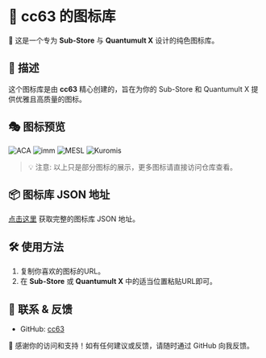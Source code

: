 # 🎨 cc63 的图标库

🌟 这是一个专为 **Sub-Store** 与 **Quantumult X** 设计的纯色图标库。

## 🚀 描述
这个图标库是由 **cc63** 精心创建的，旨在为你的 Sub-Store 和 Quantumult X 提供优雅且高质量的图标。

## 🎭 图标预览

![ACA](https://raw.githubusercontent.com/cc63/ICON/main/icons/Nexitally.png) ![imm](https://raw.githubusercontent.com/cc63/ICON/main/icons/imm.png) ![MESL](https://raw.githubusercontent.com/cc63/ICON/main/icons/MESL.png) ![Kuromis](https://raw.githubusercontent.com/cc63/ICON/main/icons/Kuromis.png)

> 💡 注意: 以上只是部分图标的展示，更多图标请直接访问仓库查看。

## 📦 图标库 JSON 地址
[点击这里](https://raw.githubusercontent.com/cc63/ICON/main/icons.json) 获取完整的图标库 JSON 地址。

## 🛠 使用方法
1. 复制你喜欢的图标的URL。
2. 在 **Sub-Store** 或 **Quantumult X** 中的适当位置粘贴URL即可。

## 💼 联系 & 反馈
- GitHub: [cc63](https://github.com/cc63)

🙌 感谢你的访问和支持！如有任何建议或反馈，请随时通过 GitHub 向我反馈。

